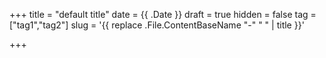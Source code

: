 +++
title = "default title" 
date = {{ .Date }}
draft = true
hidden = false
tag = ["tag1","tag2"]
slug = '{{ replace .File.ContentBaseName "-" " " | title }}'

+++
